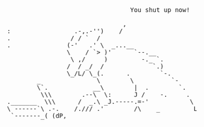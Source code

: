 <pre>

                                          You shut up now!

                                        ,
         :                 .-,.-'')    /
         .                / / `  /
         .               (-'   .' \  _...__
                         \    / `> )'      `--.__
                          \ ,/     )         -._ `.
                         /  / _/  /             `.)
                         \_/L/ \_(.      .        `-.
                 _               \        \          `-
                 \`.            __\        |  .        `.
                  \\\        .--\  \:      J /    -.     .
         ._______  \\\      /  _.\ _J.-----.=-'           \
         \ ------`\ .-.    /./// .'        /\    _         L
          `-------_( (dP, </ ``  (        (  .--'          :
                   `-.-/\       _\     \   \  \            |
                    __)|   .---'  \    '`-._\              |       a:f
  _______________   L `"`-(        \       \/`-           /  _____ ... _
                    \-     \     __.\      /             /
        ____.-.___  (`--^--)_\_-'    \    (           __/`\
      _(__.--.____/  \\  /  \`       _\.   \_________/...::: ___
     (_____----\_____ \\__.        ___ \.       \ -'--.____) _______
                       ) (          _ _..\...:::|_____________________
                       |\\`    .-----'.\\       (______________________
                               \._______.---:.__]___________________
                                         __________________
                                             _______




       

</pre>

